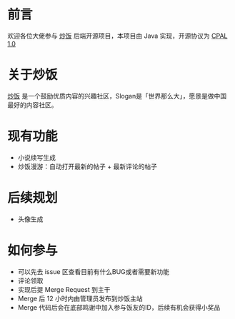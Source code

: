 # 前言
欢迎各位大佬参与 [炒饭](https://chao.fun) 后端开源项目，本项目由 Java 实现，开源协议为 [CPAL 1.0](https://opensource.org/licenses/CPAL-1.0)

# 关于炒饭
[炒饭](https://chao.fun) 是一个鼓励优质内容的兴趣社区，Slogan是「世界那么大」，愿景是做中国最好的内容社区。

# 现有功能
* 小说续写生成
* 炒饭漫游：自动打开最新的帖子 + 最新评论的帖子

# 后续规划
* 头像生成

# 如何参与
* 可以先去 issue 区查看目前有什么BUG或者需要新功能
* 评论领取
* 实现后提 Merge Request 到主干
* Merge 后 12 小时内由管理员发布到炒饭主站
* Merge 代码后会在底部鸣谢中加入参与饭友的ID，后续有机会获得小奖品
